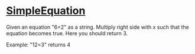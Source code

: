 # [SimpleEquation](https://www.codewars.com/simpleequation "https://www.codewars.com/5832d5adb9a7fe60bc0000d5")

Given an equation "6=2" as a string. Multiply right side with x such that the equation becomes true. Here you should return 3.

Example: "12=3" returns 4